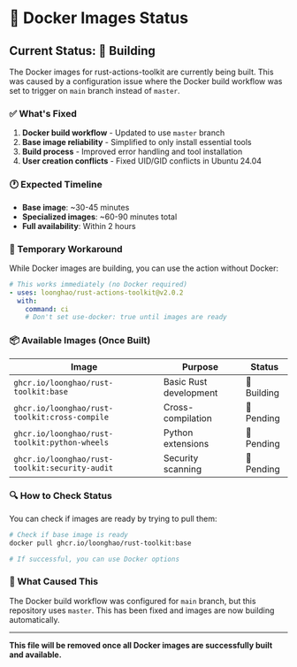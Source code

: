 # 🐳 Docker Images Status

## Current Status: 🚧 Building

The Docker images for rust-actions-toolkit are currently being built. This was caused by a configuration issue where the Docker build workflow was set to trigger on `main` branch instead of `master`.

### ✅ What's Fixed

1. **Docker build workflow** - Updated to use `master` branch
2. **Base image reliability** - Simplified to only install essential tools
3. **Build process** - Improved error handling and tool installation
4. **User creation conflicts** - Fixed UID/GID conflicts in Ubuntu 24.04

### 🕐 Expected Timeline

- **Base image**: ~30-45 minutes
- **Specialized images**: ~60-90 minutes total
- **Full availability**: Within 2 hours

### 🚀 Temporary Workaround

While Docker images are building, you can use the action without Docker:

```yaml
# This works immediately (no Docker required)
- uses: loonghao/rust-actions-toolkit@v2.0.2
  with:
    command: ci
    # Don't set use-docker: true until images are ready
```

### 📦 Available Images (Once Built)

| Image | Purpose | Status |
|-------|---------|--------|
| `ghcr.io/loonghao/rust-toolkit:base` | Basic Rust development | 🚧 Building |
| `ghcr.io/loonghao/rust-toolkit:cross-compile` | Cross-compilation | 🚧 Pending |
| `ghcr.io/loonghao/rust-toolkit:python-wheels` | Python extensions | 🚧 Pending |
| `ghcr.io/loonghao/rust-toolkit:security-audit` | Security scanning | 🚧 Pending |

### 🔍 How to Check Status

You can check if images are ready by trying to pull them:

```bash
# Check if base image is ready
docker pull ghcr.io/loonghao/rust-toolkit:base

# If successful, you can use Docker options
```

### 📝 What Caused This

The Docker build workflow was configured for `main` branch, but this repository uses `master`. This has been fixed and images are now building automatically.

---

**This file will be removed once all Docker images are successfully built and available.**
